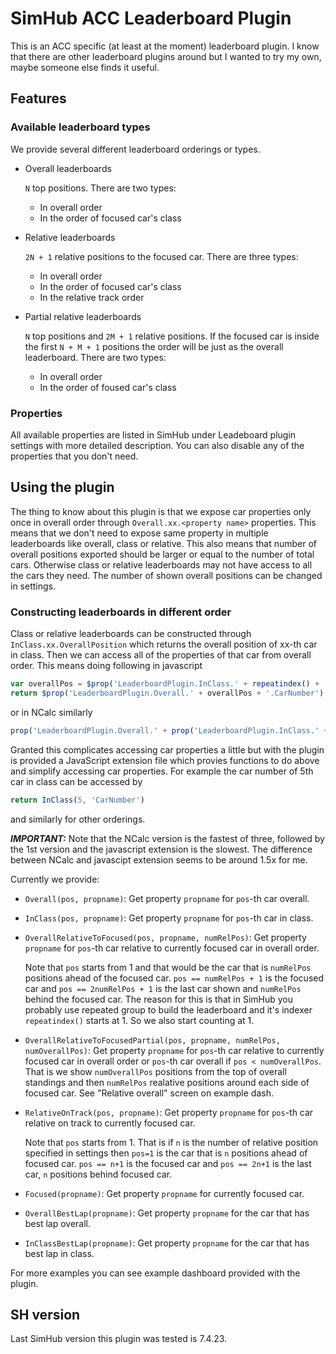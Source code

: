 # SimHub ACC Leaderboard Plugin

This is an ACC specific (at least at the moment) leaderboard plugin. 
I know that there are other leaderboard plugins around but I wanted to try my own, maybe someone else finds it useful.

## Features

### Available leaderboard types

We provide several different leaderboard orderings or types. 

- Overall leaderboards

    `N` top positions. There are two types:
    - In overall order
	- In the order of focused car's class
- Relative leaderboards

	`2N + 1` relative positions to the focused car. There are three types:
    - In overall order
	- In the order of focused car's class
	- In the relative track order
- Partial relative leaderboards

    `N` top positions and `2M + 1` relative positions. If the focused car is inside the first `N + M + 1` positions the order will be just as the overall leaderboard. There are two types:
	- In overall order
	- In the order of foused car's class

### Properties

All available properties are listed in SimHub under Leadeboard plugin settings with more detailed description. You can also disable any of the properties that you don't need.

## Using the plugin

The thing to know about this plugin is that we expose car properties only once in overall order through `Overall.xx.<property name>` properties. This means that we don't need to expose same property in multiple leaderboards like overall, class or relative. This also means that number of overall positions exported should be larger or equal to the number of total cars. 
Otherwise class or relative leaderboards may not have access to all the cars they need. The number of shown overall positions can be changed in settings.


### Constructing leaderboards in different order

Class or relative leaderboards can be constructed through `InClass.xx.OverallPosition` which returns the overall position of xx-th car in class.
Then we can access all of the properties of that car from overall order.
This means doing following in javascript
```javascript
var overallPos = $prop('LeaderboardPlugin.InClass.' + repeatindex() + '.OverallPosition')
return $prop('LeaderboardPlugin.Overall.' + overallPos + '.CarNumber')
```
or in NCalc similarly
```javascript
prop('LeaderboardPlugin.Overall.' + prop('LeaderboardPlugin.InClass.' + repeatindex() + '.OverallPosition') + '.CarNumber')
```

Granted this complicates accessing car properties a little but with the plugin is provided a JavaScript extension file 
which provies functions to do above and simplify accessing car properties. For example the car number of 5th car in class can be accessed by 

```javascript
return InClass(5, 'CarNumber')
```
and similarly for other orderings.

***IMPORTANT:*** Note that the NCalc version is the fastest of three, followed by the 1st version and the javascript extension is the slowest. The difference between NCalc and javascipt extension seems to be around 1.5x for me.


Currently we provide:
 - `Overall(pos, propname)`: Get property `propname` for `pos`-th car overall.
 - `InClass(pos, propname)`: Get property `propname` for `pos`-th car in class.
 - `OverallRelativeToFocused(pos, propname, numRelPos)`: Get property `propname` for `pos`-th car relative to currently focused car in overall order.
 
	Note that `pos` starts from 1 and that would be the car that is `numRelPos` positions ahead of the focused car. `pos == numRelPos + 1` is the focused car and `pos == 2numRelPos + 1` is the last car shown and `numRelPos` behind the focused car. The reason for this is that in SimHub you probably use repeated group to build the leaderboard and it's indexer `repeatindex()` starts at 1. So we also start counting at 1.
 - `OverallRelativeToFocusedPartial(pos, propname, numRelPos, numOverallPos)`: Get property `propname` for `pos`-th car relative to currently focused car in overall order or `pos`-th car overall if `pos < numOverallPos`. That is we show `numOverallPos` positions from the top of overall standings and then `numRelPos` realative positions around each side of focused car. See "Relative overall" screen on example dash.
 - `RelativeOnTrack(pos, propname)`: Get property `propname` for `pos`-th car relative on track to currently focused car. 
 
	Note that `pos` starts from 1. That is if `n` is the number of relative position specified in settings then `pos=1` is the car that is `n` positions ahead of focused car. `pos == n+1` is the focused car and `pos == 2n+1` is the last car, `n` positions behind focused car.
 - `Focused(propname)`: Get property `propname` for currently focused car.
 - `OverallBestLap(propname)`: Get property `propname` for the car that has best lap overall.
 - `InClassBestLap(propname)`: Get property `propname` for the car that has best lap in class.

For more examples you can see example dashboard provided with the plugin.




## SH version

Last SimHub version this plugin was tested is 7.4.23.
